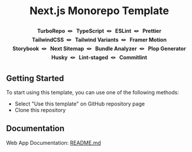 <h1>
    <p align="center">
        Next.js Monorepo Template
    </p>
</h1>

<p align="center">
    <strong>
    TurboRepo&nbsp;&nbsp;🪢&nbsp;&nbsp;
    TypeScript&nbsp;&nbsp;🪢&nbsp;&nbsp;
    ESLint&nbsp;&nbsp;🪢&nbsp;&nbsp;
    Prettier<br/>
    TailwindCSS&nbsp;&nbsp;🪢&nbsp;&nbsp;
    Tailwind Variants&nbsp;&nbsp;🪢&nbsp;&nbsp;
    Framer Motion<br/>
    Storybook&nbsp;&nbsp;🪢&nbsp;&nbsp;
    Next Sitemap&nbsp;&nbsp;🪢&nbsp;&nbsp;
    Bundle Analyzer&nbsp;&nbsp;🪢&nbsp;&nbsp;
    Plop Generator<br />
    Husky&nbsp;&nbsp;🪢&nbsp;&nbsp;
    Lint-staged&nbsp;&nbsp;🪢&nbsp;&nbsp;
    Commitlint
    </strong>
</p>

## Getting Started

To start using this template, you can use one of the following methods:

- Select "Use this template" on GitHub repository page
- Clone this repository

## Documentation

Web App Documentation: [README.md](apps/web/docs/index.md)